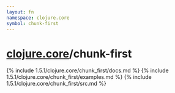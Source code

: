 ```yaml
---
layout: fn
namespace: clojure.core
symbol: chunk-first
---
```


# [clojure.core](../)/chunk-first

{% include 1.5.1/clojure.core/chunk_first/docs.md %}
{% include 1.5.1/clojure.core/chunk_first/examples.md %}
{% include 1.5.1/clojure.core/chunk_first/src.md %}

